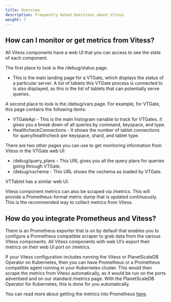 ```yaml
---
title: Overview
description: Frequently Asked Questions about Vitess
weight: 7
---
```


## How can I monitor or get metrics from Vitess?

All Vitess components have a web UI that you can access to see the state of each component.

The first place to look is the /debug/status page. 

* This is the main landing page for a VTGate, which displays the status of a particular server. A list of tablets this VTGate process is connected to is also displayed, as this is the list of tablets that can potentially serve queries.

A second place to look is the /debug/vars page.  For example, for VTGate, this page contains the following items:

* VTGateApi - This is the main histogram variable to track for VTGates. It gives you a break down of all queries by command, keyspace, and type.
* HealthcheckConnections - It shows the number of tablet connections for query/healthcheck per keyspace, shard, and tablet type.

There are two other pages you can use to get monitoring information from Vitess in the VTGate web UI:

* /debug/query_plans - This URL gives you all the query plans for queries going through VTGate.
* /debug/vschema - This URL shows the vschema as loaded by VTGate.

VTTablet has a similar web UI.

Vitess component metrics can also be scraped via /metrics. This will provide a Prometheus-format metric dump that is updated continuously. This is the recommended way to collect metrics from Vitess.

## How do you integrate Prometheus and Vitess?

There is an Prometheus exporter that is on by default that enables you to configure a Prometheus compatible scraper to grab data from the various Vitess components. All Vitess components with web UI’s export their metrics on their web UI port on /metrics. 

If your Vitess configuration includes running the Vitess or PlanetScaleDB Operator on Kubernetes, then you can have Prometheus or a Prometheus compatible agent running in your Kubernetes cluster. This would then scrape the metrics from Vitess automatically, as it would be run on the ports advertised and on our standard /metrics page. With the PlanetScaleDB Operator for Kubernetes, this is done for you automatically.

You can read more about getting the metrics into Prometheus [here](https://prometheus.io/docs/prometheus/latest/configuration/configuration/#scrape_config).